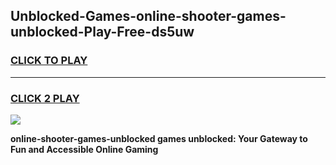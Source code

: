 
## Unblocked-Games-online-shooter-games-unblocked-Play-Free-ds5uw
<h3>
<a href="https://premium76.site?title=online-shooter-games-unblocked&ref=23A">CLICK TO PLAY</a></h3>
<hr>

<h3>
<a href="https://premium76.site?title=online-shooter-games-unblocked&ref=23A">CLICK 2 PLAY</a>
  
</h3>

<a href="https://premium76.site?title=online-shooter-games-unblocked&ref=23A"><img src="https://clearcache.store/games.png"></a>


**online-shooter-games-unblocked games unblocked: Your Gateway to Fun and Accessible Online Gaming**

